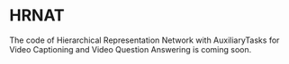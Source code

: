 # HRNAT
The code of Hierarchical Representation Network with AuxiliaryTasks for Video Captioning and Video Question Answering is coming soon.
